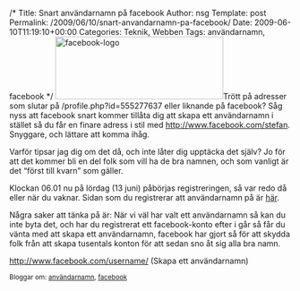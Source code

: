 /*
 Title: Snart användarnamn på facebook
 Author: nsg
 Template: post
 Permalink: /2009/06/10/snart-anvandarnamn-pa-facebook/
 Date: 2009-06-10T11:19:10+00:00
 Categories: Teknik, Webben
 Tags: användarnamn, facebook
*/
[<img class="alignright size-medium wp-image-148" title="facebook-logo" src="http://cdn.junkpile.se/2009/06/facebook-logo-300x112.jpg" alt="facebook-logo" width="300" height="112" />][1]Trött på adresser som slutar på /profile.php?id=555277637 eller liknande på facebook? Såg nyss att facebook snart kommer tillåta dig att skapa ett användarnamn i stället så du får en finare adress i stil med http://www.facebook.com/stefan. Snyggare, och lättare att komma ihåg.

Varför tipsar jag dig om det då, och inte låter dig upptäcka det själv? Jo för att det kommer bli en del folk som vill ha de bra namnen, och som vanligt är det &#8220;först till kvarn&#8221; som gäller.

Klockan 06.01 nu på lördag (13 juni) påbörjas registreringen, så var redo då eller när du vaknar. Sidan som du registrerar att användarnamn på är [här][2].

Några saker att tänka på är: När vi väl har valt ett användarnamn så kan du inte byta det, och har du registrerat ett facebook-konto efter i går så får du vänta med att skapa ett användarnamn, facebook har gjort så för att skydda folk från att skapa tusentals konton för att sedan sno åt sig alla bra namn.

<http://www.facebook.com/username/> (Skapa ett användarnamn)

<small> <p class='technorati-tags'>
  Bloggar om: <a class='technorati-link' href='http://bloggar.se/om/anv%C3%A4ndarnamn' rel='tag' target='_self'>användarnamn</a>, <a class='technorati-link' href='http://bloggar.se/om/facebook' rel='tag' target='_self'>facebook</a>
</p></small>

 [1]: http://cdn.junkpile.se/2009/06/facebook-logo.jpg
 [2]: http://www.facebook.com/username/